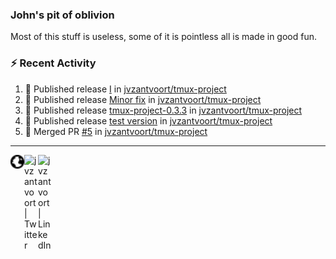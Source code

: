 ### John's pit of oblivion

Most of this stuff is useless, some of it is pointless all is made in good fun.

### :zap: Recent Activity

<!--START_SECTION:activity-->
1. 🚀 Published release [I](https://github.com/jvzantvoort/tmux-project/releases/tag/tmux-project-0.3.5) in [jvzantvoort/tmux-project](https://github.com/jvzantvoort/tmux-project)
2. 🚀 Published release [Minor fix](https://github.com/jvzantvoort/tmux-project/releases/tag/tmux-project-0.3.4) in [jvzantvoort/tmux-project](https://github.com/jvzantvoort/tmux-project)
3. 🚀 Published release [tmux-project-0.3.3](https://github.com/jvzantvoort/tmux-project/releases/tag/tmux-project-0.3.3) in [jvzantvoort/tmux-project](https://github.com/jvzantvoort/tmux-project)
4. 🚀 Published release [test version](https://github.com/jvzantvoort/tmux-project/releases/tag/tmux-project-0.3.2) in [jvzantvoort/tmux-project](https://github.com/jvzantvoort/tmux-project)
5. 🎉 Merged PR [#5](https://github.com/jvzantvoort/tmux-project/pull/5) in [jvzantvoort/tmux-project](https://github.com/jvzantvoort/tmux-project)
<!--END_SECTION:activity-->

---

[<img align="left" alt="jvzantvoort.org" width="22px" src="https://raw.githubusercontent.com/iconic/open-iconic/master/svg/globe.svg" />][website]
[<img align="left" alt="jvzantvoort | Twitter" width="22px" src="https://cdn.jsdelivr.net/npm/simple-icons@v3/icons/twitter.svg" />][twitter]
[<img align="left" alt="jvzantvoort | LinkedIn" width="22px" src="https://cdn.jsdelivr.net/npm/simple-icons@v3/icons/linkedin.svg" />][linkedin]


[website]: https://vanzantvoort.org/
[twitter]: https://twitter.com/jvanzantvoort
[linkedin]: https://www.linkedin.com/in/johnvanzantvoort/
